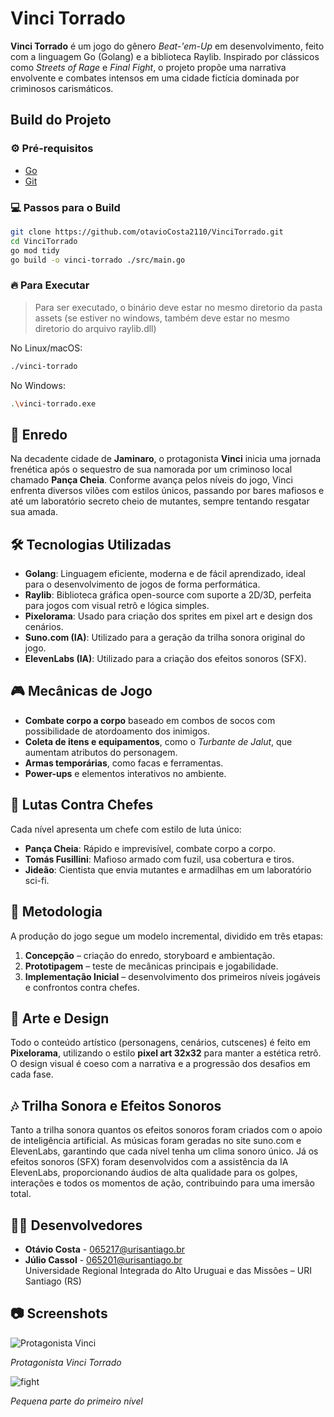 # Vinci Torrado

**Vinci Torrado** é um jogo do gênero *Beat-'em-Up* em desenvolvimento, feito com a linguagem Go (Golang) e a biblioteca Raylib. Inspirado por clássicos como *Streets of Rage* e *Final Fight*, o projeto propõe uma narrativa envolvente e combates intensos em uma cidade fictícia dominada por criminosos carismáticos.

## Build do Projeto
### ⚙️ Pré-requisitos
- [Go](https://go.dev/)
- [Git](https://git-scm.com/)
### 💻 Passos para o Build
```bash
git clone https://github.com/otavioCosta2110/VinciTorrado.git
cd VinciTorrado
go mod tidy
go build -o vinci-torrado ./src/main.go
```
### 🔥 Para Executar
> Para ser executado, o binário deve estar no mesmo diretorio da pasta assets (se estiver no windows, também deve estar no mesmo diretorio do arquivo raylib.dll)

No Linux/macOS:
```bash
./vinci-torrado
```
No Windows:

```bash
.\vinci-torrado.exe
```

## 📜 Enredo

Na decadente cidade de **Jaminaro**, o protagonista **Vinci** inicia uma jornada frenética após o sequestro de sua namorada por um criminoso local chamado **Pança Cheia**. Conforme avança pelos níveis do jogo, Vinci enfrenta diversos vilões com estilos únicos, passando por bares mafiosos e até um laboratório secreto cheio de mutantes, sempre tentando resgatar sua amada.

## 🛠️ Tecnologias Utilizadas

- **Golang**: Linguagem eficiente, moderna e de fácil aprendizado, ideal para o desenvolvimento de jogos de forma performática.
- **Raylib**: Biblioteca gráfica open-source com suporte a 2D/3D, perfeita para jogos com visual retrô e lógica simples.
- **Pixelorama**: Usado para criação dos sprites em pixel art e design dos cenários.
- **Suno.com (IA)**: Utilizado para a geração da trilha sonora original do jogo.
- **ElevenLabs (IA)**: Utilizado para a criação dos efeitos sonoros (SFX).

## 🎮 Mecânicas de Jogo

- **Combate corpo a corpo** baseado em combos de socos com possibilidade de atordoamento dos inimigos.
- **Coleta de itens e equipamentos**, como o *Turbante de Jalut*, que aumentam atributos do personagem.
- **Armas temporárias**, como facas e ferramentas.
- **Power-ups** e elementos interativos no ambiente.

## 👊 Lutas Contra Chefes

Cada nível apresenta um chefe com estilo de luta único:

- **Pança Cheia**: Rápido e imprevisível, combate corpo a corpo.
- **Tomás Fusillini**: Mafioso armado com fuzil, usa cobertura e tiros.
- **Jideão**: Cientista que envia mutantes e armadilhas em um laboratório sci-fi.

## 🧪 Metodologia

A produção do jogo segue um modelo incremental, dividido em três etapas:

1. **Concepção** – criação do enredo, storyboard e ambientação.
2. **Prototipagem** – teste de mecânicas principais e jogabilidade.
3. **Implementação Inicial** – desenvolvimento dos primeiros níveis jogáveis e confrontos contra chefes.

## 🎨 Arte e Design

Todo o conteúdo artístico (personagens, cenários, cutscenes) é feito em **Pixelorama**, utilizando o estilo **pixel art 32x32** para manter a estética retrô. O design visual é coeso com a narrativa e a progressão dos desafios em cada fase.

## 🎶 Trilha Sonora e Efeitos Sonoros
Tanto a trilha sonora quantos os efeitos sonoros foram criados com o apoio de inteligência artificial. As músicas foram geradas no site suno.com e ElevenLabs, garantindo que cada nível tenha um clima sonoro único. Já os efeitos sonoros (SFX) foram desenvolvidos com a assistência da IA ElevenLabs, proporcionando áudios de alta qualidade para os golpes, interações e todos os momentos de ação, contribuindo para uma imersão total.

## 👨‍💻 Desenvolvedores

- **Otávio Costa** - [065217@urisantiago.br](mailto:065217@urisantiago.br)  
- **Júlio Cassol** - [065201@urisantiago.br](mailto:065201@urisantiago.br)  
Universidade Regional Integrada do Alto Uruguai e das Missões – URI Santiago (RS)

## 📷 Screenshots

![Protagonista Vinci](https://github.com/user-attachments/assets/4571f742-861b-4039-97e7-9cd635869026)
  
*Protagonista Vinci Torrado*

![fight](https://github.com/user-attachments/assets/b6ccd77b-d2f0-4c4d-a981-5a83d939ba21)

*Pequena parte do primeiro nível*
